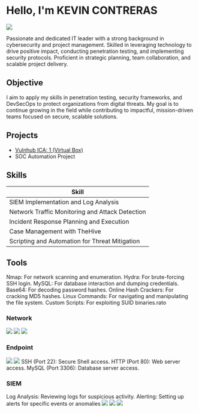 # Hello, I'm KEVIN CONTRERAS    
<a href="https://linkedin.com/kevco92"><img src="https://img.shields.io/badge/-LinkedIn-0072b1?&style=for-the-badge&logo=linkedin&logoColor=white" /></a>

Passionate and dedicated IT leader with a strong background in cybersecurity and project
management. Skilled in leveraging technology to drive positive impact, conducting penetration
testing, and implementing security protocols. Proficient in strategic planning, team collaboration,
and scalable project delivery.

## Objective
I aim to apply my skills in penetration testing, security frameworks, and DevSecOps to protect organizations from digital threats. My goal is to continue growing in the field while contributing to impactful, mission-driven teams focused on secure, scalable solutions.

## Projects
- <a href="hhtp://github.com/VulnHub-ICA-1">Vulnhub ICA: 1 (Virtual Box)</a>
- SOC Automation Project

## Skills


| Skill                                         |
|-----------------------------------------------|
| SIEM Implementation and Log Analysis          | 
| Network Traffic Monitoring and Attack Detection |
| Incident Response Planning and Execution      | 
| Case Management with TheHive                  | 
| Scripting and Automation for Threat Mitigation |

## Tools

Nmap: For network scanning and enumeration.
Hydra: For brute-forcing SSH login.
MySQL: For database interaction and dumping credentials.
Base64: For decoding password hashes.
Online Hash Crackers: For cracking MD5 hashes.
Linux Commands: For navigating and manipulating the file system.
Custom Scripts: For exploiting SUID binaries.rato 

### Network
<div>
    <img src="https://img.shields.io/badge/-Wireshark-1679A7?&style=for-the-badge&logo=Wireshark&logoColor=white" />
    <img src="https://img.shields.io/badge/-Suricata-EF3B2D?&style=for-the-badge&logo=Suricata&logoColor=white" />
    <img src="https://img.shields.io/badge/-Zeek-777BB4?&style=for-the-badge&logo=Zeek&logoColor=white" />

</div>

### Endpoint
<div>
    <img src="https://img.shields.io/badge/-Microsoft_Defender_for_Endpoint-00A4EF?&style=for-the-badge&logo=Microsoft&logoColor=white" />
    <img src="https://img.shields.io/badge/-Velociraptor-4B275F?&style=for-the-badge&logo=Velociraptor&logoColor=white" />
SSH (Port 22): Secure Shell access.
HTTP (Port 80): Web server access.
MySQL (Port 3306): Database server access.
</div>

### SIEM
<div>
    Log Analysis: Reviewing logs for suspicious activity.
Alerting: Setting up alerts for specific events or anomalies
    <img src="https://img.shields.io/badge/-Microsoft_Sentinel-0078D4?&style=for-the-badge&logo=Microsoft&logoColor=white" />
    <img src="https://img.shields.io/badge/-Splunk-000000?&style=for-the-badge&logo=Splunk&logoColor=white" />
    <img src="https://img.shields.io/badge/-Elastic-005571?&style=for-the-badge&logo=Elastic&logoColor=white" />
</div>

